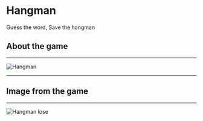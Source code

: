 # Hangman
Guess the word, Save the hangman
## About the game
-----------------
![Hangman](https://github.com/user-attachments/assets/7330240c-3de8-4cfc-8626-d37ef93b3c8f)

-----------------------------------------------------------------------------------------------------------------

## Image from the game
----------------------
![Hangman lose](https://github.com/user-attachments/assets/710749bb-dfb6-4a7d-a3b3-ce6c56ca0ad7)
